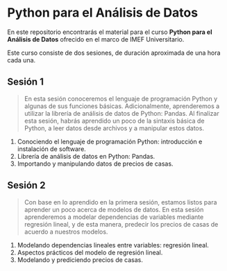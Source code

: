 # Python para el Análisis de Datos
En este repositorio encontrarás el material para el curso **Python para el Análisis de Datos** ofrecido en el marco de IMEF Universitario.

Este curso consiste de dos sesiones, de duración aproximada de una hora cada una.

## Sesión 1

> En esta sesión conoceremos el lenguaje de programación Python y algunas de sus funciones básicas.
> Adicionalmente, aprenderemos a utilizar la librería de análisis de datos de Python: Pandas. Al finalizar esta sesión,
> habrás aprendido un poco de la sintaxis básica de Python, a leer datos desde archivos y a manipular estos datos.

1. Conociendo el lenguaje de programación Python: introducción e instalación de software.
2. Librería de análisis de datos en Python: Pandas.
3. Importando y manipulando datos de precios de casas.


## Sesión 2

> Con base en lo aprendido en la primera sesión, estamos listos para aprender un poco acerca de modelos de datos.
> En esta sesión aprenderemos a modelar dependencias de variables mediante regresión lineal, y de esta manera,
> predecir los precios de casas de acuerdo a nuestros modelos.

1. Modelando dependencias lineales entre variables: regresión lineal.
2. Aspectos prácticos del modelo de regresión lineal.
3. Modelando y prediciendo precios de casas.
